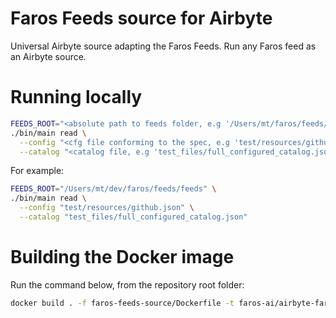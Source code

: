 # Faros Feeds source for Airbyte

Universal Airbyte source adapting the Faros Feeds. Run any Faros feed as an Airbyte source.

# Running locally

```sh
FEEDS_ROOT="<absolute path to feeds folder, e.g '/Users/mt/faros/feeds/feeds'>" \
./bin/main read \
  --config "<cfg file conforming to the spec, e.g 'test/resources/github.json'>" \
  --catalog "<catalog file, e.g 'test_files/full_configured_catalog.json'>"
```

For example:

```sh
FEEDS_ROOT="/Users/mt/dev/faros/feeds/feeds" \
./bin/main read \
  --config "test/resources/github.json" \
  --catalog "test_files/full_configured_catalog.json"
```

# Building the Docker image

Run the command below, from the repository root folder:

```sh
docker build . -f faros-feeds-source/Dockerfile -t faros-ai/airbyte-faros-feeds-source
```
